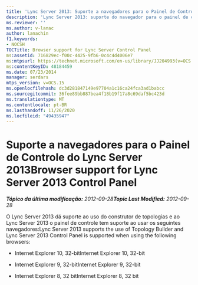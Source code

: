```yaml
---
title: 'Lync Server 2013: Suporte a navegadores para o Painel de Controle do Lync Server'
description: 'Lync Server 2013: suporte do navegador para o painel de controle do Lync Server.'
ms.reviewer: ''
ms.author: v-lanac
author: lanachin
f1.keywords:
- NOCSH
TOCTitle: Browser support for Lync Server Control Panel
ms:assetid: 716829ec-f00c-4425-9fb6-0c4c4d4006e7
ms:mtpsurl: https://technet.microsoft.com/en-us/library/JJ204993(v=OCS.15)
ms:contentKeyID: 48184459
ms.date: 07/23/2014
manager: serdars
mtps_version: v=OCS.15
ms.openlocfilehash: dc3d281847149e97704a1c16ca24fca3ad1babcc
ms.sourcegitcommit: 36fee89bb887bea4f18b19f17a8c69daf5bc423d
ms.translationtype: MT
ms.contentlocale: pt-BR
ms.lasthandoff: 11/26/2020
ms.locfileid: "49435947"
---
```

# <a name="browser-support-for-lync-server-2013-control-panel"></a><span data-ttu-id="475a7-103">Suporte a navegadores para o Painel de Controle do Lync Server 2013</span><span class="sxs-lookup"><span data-stu-id="475a7-103">Browser support for Lync Server 2013 Control Panel</span></span>

<div data-xmlns="http://www.w3.org/1999/xhtml">

<div class="topic" data-xmlns="http://www.w3.org/1999/xhtml" data-msxsl="urn:schemas-microsoft-com:xslt" data-cs="https://msdn.microsoft.com/">

<div data-asp="https://msdn2.microsoft.com/asp">



</div>

<div id="mainSection">

<div id="mainBody"><span data-ttu-id="475a7-104">

<span> </span></span><span class="sxs-lookup"><span data-stu-id="475a7-104">

<span> </span></span></span>

<span data-ttu-id="475a7-105">_**Tópico da última modificação:** 2012-09-28_</span><span class="sxs-lookup"><span data-stu-id="475a7-105">_**Topic Last Modified:** 2012-09-28_</span></span>

<span data-ttu-id="475a7-106">O Lync Server 2013 dá suporte ao uso do construtor de topologias e ao Lync Server 2013 o painel de controle tem suporte ao usar os seguintes navegadores:</span><span class="sxs-lookup"><span data-stu-id="475a7-106">Lync Server 2013 supports the use of Topology Builder and Lync Server 2013 Control Panel is supported when using the following browsers:</span></span>

  - <span data-ttu-id="475a7-107">Internet Explorer 10, 32-bit</span><span class="sxs-lookup"><span data-stu-id="475a7-107">Internet Explorer 10, 32-bit</span></span>

  - <span data-ttu-id="475a7-108">Internet Explorer 9, 32-bit</span><span class="sxs-lookup"><span data-stu-id="475a7-108">Internet Explorer 9, 32-bit</span></span>

  - <span data-ttu-id="475a7-109">Internet Explorer 8, 32 bit</span><span class="sxs-lookup"><span data-stu-id="475a7-109">Internet Explorer 8, 32 bit</span></span>

<span data-ttu-id="475a7-110"></div>

<span> </span>

</div>

</div>

</span><span class="sxs-lookup"><span data-stu-id="475a7-110"></div>

<span> </span>

</div>

</div>

</span></span></div>

